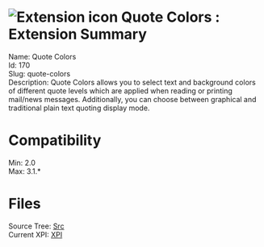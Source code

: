 # ![Extension icon](https://addons.thunderbird.net/user-media/addon_icons/0/170-64.png?modified=1351055954) Quote Colors : Extension Summary

Name: Quote Colors  
Id: 170  
Slug: quote-colors  
Description: Quote Colors allows you to select text and background colors of different quote levels which are applied when reading or printing mail/news messages. Additionally, you can choose between graphical and traditional plain text quoting display mode.
  

# Compatibility
Min: 2.0  
Max: 3.1.*  

# Files

Source Tree: [Src](C:/Dev/Thunderbird/ThunderKdB/xall/xOther/170-quote-colors/src)  
Current XPI: [XPI](C:/Dev/Thunderbird/ThunderKdB/xall/xOther/170-quote-colors/xpi)  



